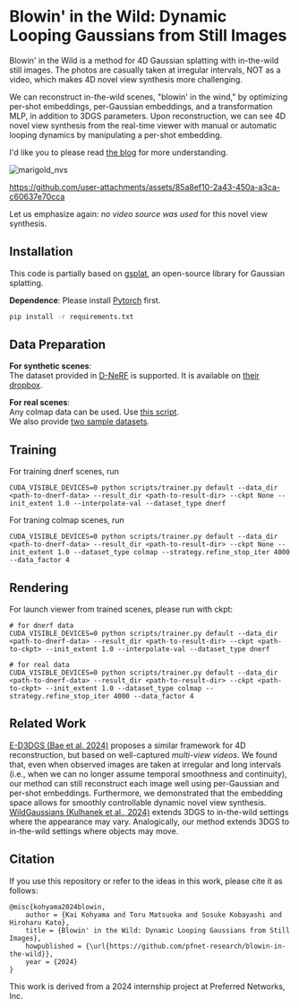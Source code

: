 # Blowin' in the Wild: Dynamic Looping Gaussians from Still Images
Blowin' in the Wild is a method for 4D Gaussian splatting with in-the-wild still images. The photos are casually taken at irregular intervals, NOT as a video, which makes 4D novel view synthesis more challenging.

We can reconstruct in-the-wild scenes, "blowin' in the wind," by optimizing per-shot embeddings, per-Gaussian embeddings, and a transformation MLP, in addition to 3DGS parameters.
Upon reconstruction, we can see 4D novel view synthesis from the real-time viewer with manual or automatic looping dynamics by manipulating a per-shot embedding.

I'd like you to please read [the blog](https://tech.preferred.jp/ja/blog/blowin-in-the-wild-4dgs-from-still-images/) for more understanding.

![marigold_nvs](https://github.com/user-attachments/assets/712e09f2-64ad-47c5-b63f-e2f578917714)

https://github.com/user-attachments/assets/85a8ef10-2a43-450a-a3ca-c60637e70cca

Let us emphasize again: *no video source was used* for this novel view synthesis.

## Installation
This code is partially based on [gsplat](https://github.com/nerfstudio-project/gsplat), an open-source library for Gaussian splatting.

**Dependence**: Please install [Pytorch](https://pytorch.org/get-started/locally/) first.

```bash
pip install -r requirements.txt
```

## Data Preparation
**For synthetic scenes**:  
The dataset provided in [D-NeRF](https://github.com/albertpumarola/D-NeRF) is supported. It is available on [their dropbox](https://www.dropbox.com/scl/fi/cdcmkufncwcikk1dzbgb4/data.zip?rlkey=n5m21i84v2b2xk6h7qgiu8nkg&e=1&dl=0).

**For real scenes**:  
Any colmap data can be used. Use [this script](https://github.com/graphdeco-inria/gaussian-splatting/blob/493535a5766a0f1a9b850c28f6c7d4185e8431a1/convert.py).  
We also provide [two sample datasets](https://github.com/pfnet-research/blowin-in-the-wild/releases/download/v1.0.0/blowin_dataset.zip).

## Training
For training dnerf scenes, run
```
CUDA_VISIBLE_DEVICES=0 python scripts/trainer.py default --data_dir <path-to-dnerf-data> --result_dir <path-to-result-dir> --ckpt None --init_extent 1.0 --interpolate-val --dataset_type dnerf
```

For traning colmap scenes, run
```
CUDA_VISIBLE_DEVICES=0 python scripts/trainer.py default --data_dir <path-to-dnerf-data> --result_dir <path-to-result-dir> --ckpt None --init_extent 1.0 --dataset_type colmap --strategy.refine_stop_iter 4000 --data_factor 4
```

## Rendering
For launch viewer from trained scenes, please run with ckpt:
```
# for dnerf data
CUDA_VISIBLE_DEVICES=0 python scripts/trainer.py default --data_dir <path-to-dnerf-data> --result_dir <path-to-result-dir> --ckpt <path-to-ckpt> --init_extent 1.0 --interpolate-val --dataset_type dnerf

# for real data
CUDA_VISIBLE_DEVICES=0 python scripts/trainer.py default --data_dir <path-to-dnerf-data> --result_dir <path-to-result-dir> --ckpt <path-to-ckpt> --init_extent 1.0 --dataset_type colmap --strategy.refine_stop_iter 4000 --data_factor 4
```


## Related Work

[E-D3DGS (Bae et al. 2024)](https://arxiv.org/abs/2404.03613) proposes a similar framework for 4D reconstruction, but based on well-captured *multi-view videos*.
We found that, even when observed images are taken at irregular and long intervals (i.e., when we can no longer assume temporal smoothness and continuity), our method can still reconstruct each image well using per-Gaussian and per-shot embeddings.
Furthermore, we demonstrated that the embedding space allows for smoothly controllable dynamic novel view synthesis.  
[WildGaussians (Kulhanek et al., 2024)](https://arxiv.org/abs/2407.08447) extends 3DGS to in-the-wild settings where the appearance may vary.
Analogically, our method extends 3DGS to in-the-wild settings where objects may move.


## Citation

If you use this repository or refer to the ideas in this work, please cite it as follows:

```
@misc{kohyama2024blowin,
    author = {Kai Kohyama and Toru Matsuoka and Sosuke Kobayashi and Hiroharu Kato},
    title = {Blowin' in the Wild: Dynamic Looping Gaussians from Still Images},
    howpublished = {\url{https://github.com/pfnet-research/blowin-in-the-wild}},
    year = {2024}
}
```

This work is derived from a 2024 internship project at Preferred Networks, Inc.
